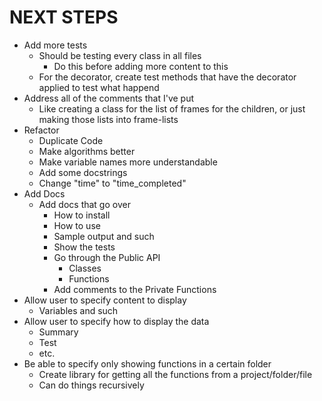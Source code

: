 NEXT STEPS
==========
* Add more tests
    * Should be testing every class in all files
        * Do this before adding more content to this
    * For the decorator, create test methods that have the decorator applied 
        to test what happend
* Address all of the comments that I've put
    * Like creating a class for the list of frames for the children, or just
        making those lists into frame-lists
* Refactor
    * Duplicate Code
    * Make algorithms better
    * Make variable names more understandable
    * Add some docstrings
    * Change "time" to "time_completed"
* Add Docs
    * Add docs that go over
        * How to install
        * How to use
        * Sample output and such
        * Show the tests
        * Go through the Public API
            * Classes
            * Functions
        * Add comments to the Private Functions
* Allow user to specify content to display
    * Variables and such
* Allow user to specify how to display the data
    * Summary
    * Test
    * etc.
* Be able to specify only showing functions in a certain folder
    * Create library for getting all the functions from a project/folder/file
    * Can do things recursively
